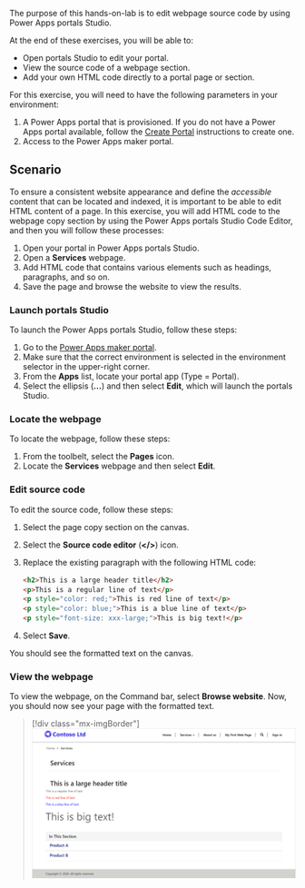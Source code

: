 The purpose of this hands-on-lab is to edit webpage source code by using Power Apps portals Studio.

At the end of these exercises, you will be able to:

- Open portals Studio to edit your portal.
- View the source code of a webpage section.
- Add your own HTML code directly to a portal page or section.

For this exercise, you will need to have the following parameters in your environment:

1. A Power Apps portal that is provisioned. If you do not have a Power Apps portal available, follow the [Create Portal](/powerapps/maker/portals/create-portal/?azure-portal=true) instructions to create one.
1. Access to the Power Apps maker portal.

## Scenario

To ensure a consistent website appearance and define the *accessible* content that can be located and indexed, it is important to be able to edit HTML content of a page. In this exercise, you will add HTML code to the webpage copy section by using the Power Apps portals Studio Code Editor, and then you will follow these processes:

1. Open your portal in Power Apps portals Studio.
2. Open a **Services** webpage.
3. Add HTML code that contains various elements such as headings, paragraphs, and so on.
4. Save the page and browse the website to view the results.

### Launch portals Studio

To launch the Power Apps portals Studio, follow these steps:

1. Go to the [Power Apps maker portal](https://make.powerapps.com/?azure-portal=true).
1. Make sure that the correct environment is selected in the environment selector in the upper-right corner.
1. From the **Apps** list, locate your portal app (Type = Portal).
1. Select the ellipsis (**...**) and then select **Edit**, which will launch the portals Studio.

### Locate the webpage 

To locate the webpage, follow these steps:

1. From the toolbelt, select the **Pages** icon.
1. Locate the **Services** webpage and then select **Edit**.

### Edit source code

To edit the source code, follow these steps:

1. Select the page copy section on the canvas.
1. Select the **Source code editor** (**</>**) icon.
1. Replace the existing paragraph with the following HTML code:

    ```html
    <h2>This is a large header title</h2>
    <p>This is a regular line of text</p>
    <p style="color: red;">This is red line of text</p>
    <p style="color: blue;">This is a blue line of text</p>
    <p style="font-size: xxx-large;">This is big text!</p>
    ```

1. Select **Save**.

You should see the formatted text on the canvas.

### View the webpage

To view the webpage, on the Command bar, select **Browse website**.
Now, you should now see your page with the formatted text.

> [!div class="mx-imgBorder"]
> [![Screenshot that shows the editing of the source code from the browse website item.](../media/7-edit-source-code-ss.png)](../media/7-edit-source-code-ss.png#lightbox)

